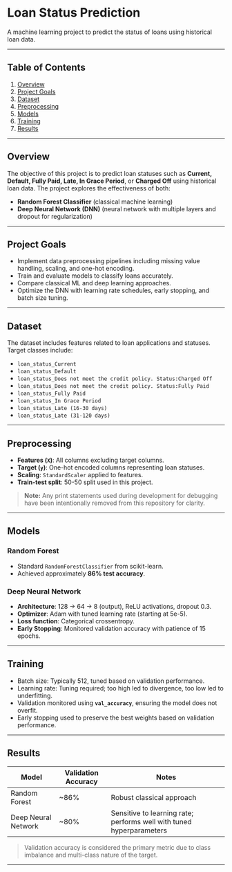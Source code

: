 # Loan Status Prediction

A machine learning project to predict the status of loans using historical loan data. 

---

## Table of Contents
1. [Overview](#overview)  
2. [Project Goals](#project-goals)  
3. [Dataset](#dataset)  
4. [Preprocessing](#preprocessing)  
5. [Models](#models)  
6. [Training](#training)  
7. [Results](#results)  


---

## Overview
The objective of this project is to predict loan statuses such as **Current, Default, Fully Paid, Late, In Grace Period**, or **Charged Off** using historical loan data. The project explores the effectiveness of both:

- **Random Forest Classifier** (classical machine learning)  
- **Deep Neural Network (DNN)** (neural network with multiple layers and dropout for regularization)  

---

## Project Goals
- Implement data preprocessing pipelines including missing value handling, scaling, and one-hot encoding.  
- Train and evaluate models to classify loans accurately.  
- Compare classical ML and deep learning approaches.  
- Optimize the DNN with learning rate schedules, early stopping, and batch size tuning.  

---

## Dataset
The dataset includes features related to loan applications and statuses. Target classes include:  
- `loan_status_Current`  
- `loan_status_Default`  
- `loan_status_Does not meet the credit policy. Status:Charged Off`  
- `loan_status_Does not meet the credit policy. Status:Fully Paid`  
- `loan_status_Fully Paid`  
- `loan_status_In Grace Period`  
- `loan_status_Late (16-30 days)`  
- `loan_status_Late (31-120 days)`  

---

## Preprocessing
- **Features (`X`)**: All columns excluding target columns.  
- **Target (`y`)**: One-hot encoded columns representing loan statuses.  
- **Scaling**: `StandardScaler` applied to features.  
- **Train-test split**: 50-50 split used in this project.  

> **Note:** Any print statements used during development for debugging have been intentionally removed from this repository for clarity.  

---

## Models

### Random Forest
- Standard `RandomForestClassifier` from scikit-learn.  
- Achieved approximately **86% test accuracy**.  

### Deep Neural Network
- **Architecture**: 128 → 64 → 8 (output), ReLU activations, dropout 0.3.  
- **Optimizer**: Adam with tuned learning rate (starting at 5e-5).  
- **Loss function**: Categorical crossentropy.  
- **Early Stopping**: Monitored validation accuracy with patience of 15 epochs.  

---

## Training
- Batch size: Typically 512, tuned based on validation performance.  
- Learning rate: Tuning required; too high led to divergence, too low led to underfitting.  
- Validation monitored using **`val_accuracy`**, ensuring the model does not overfit.  
- Early stopping used to preserve the best weights based on validation performance.  

---

## Results
| Model | Validation Accuracy | Notes |
|-------|------------------|-------|
| Random Forest | ~86% | Robust classical approach |
| Deep Neural Network | ~80% | Sensitive to learning rate; performs well with tuned hyperparameters |

> Validation accuracy is considered the primary metric due to class imbalance and multi-class nature of the target.  

---



